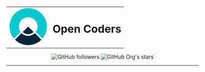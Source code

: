 <p align="center"> 

<table align="center">
  <tr>
    <td valign="top"><img alt='OpenCoders' src='/profile/assets/logo.png' width="100"/></td>
    <td valign="top"><h1>Open Coders</h1></td>
  </tr>
</table>


</p>

<p align='center'>

  <img alt="GitHub followers" src="https://img.shields.io/github/followers/open-coders-org?label=Followers&logo=GitHub&style=flat-square" />
  <img alt="GitHub Org's stars"  src="https://img.shields.io/github/stars/open-coders-org?color=%23788BFF&logoColor=%23788BFF&style=flat-square">
</p>
<hr />
